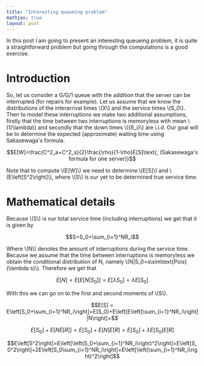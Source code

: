 ```yaml
---
title: "Interesting queueing problem"
mathjax: true
layout: post
---
```

In this post I am going to present an interesting queueing problem, it is quite a straightforward problem but going through the computations is a good exercise.

# Introduction

So, let us consider a G/G/1 queue with the addition that the server can be interrupted (for repairs for example). Let us assume that we know the distributions of the interarrival times \\(X\\) and the service times \\(S_0\\). Then to model these interruptions we make two additional assumptions, firstly that the time between two interruptions is memoryless with mean \\(1/\lambda\\) and secondly that the down times \\(\{R_i\}\\) are i.i.d.
Our goal will be to determine the expected (approximate) waiting time using Sakasewaga's formula.

$$E[W]=\frac{C^2_a+C^2_s}{2}\frac{\rho}{1-\rho}E[S]\text{, (Sakasewaga's formula for one server)}$$

Note that to compute \\(E[W]\\) we need to determine \\(E[S]\\) and \\(E\left[S^2\right]\\), where \\(S\\) is our yet to be determined true service time.

# Mathematical details

Because \\(S\\) is our total service time (including interruptions) we get that it is given by

$$S=S_0+\sum_{i=1}^NR_i$$

Where \\(N\\) denotes the amount of interruptions during the service time. Because we assume that the time between interruptions is memoryless we obtain the conditional distribution of N, namely \\(N\|S_0=s\sim\text{Pois}(\lambda s)\\). Therefore we get that

$$E[N]=E[E[N|S_0]]=E[\lambda S_0] = \lambda E[S_0]$$

With this we can go on to the first and second moments of \\(S\\).

$$E[S] = E\left[S_0+\sum_{i=1}^NR_i\right]=E[S_0]+E\left[E\left[\sum_{i=1}^NR_i\right]|N\right]=$$

$$E[S_0]+E\left[NE[R]\right]=E[S_0]+E[N]E[R]=E[S_0]+\lambda E[S_0]E[R]$$

$$E\left[S^2\right]=E\left[\left(S_0+\sum_{i=1}^NR_i\right)^2\right]=E\left[S_0^2\right]+2E\left[S_0\sum_{i=1}^NR_i\right]+E\left[\left(\sum_{i=1}^NR_i\right)^2\right]$$

